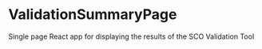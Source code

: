 # ValidationSummaryPage
Single page React app for displaying the results of the SCO Validation Tool
